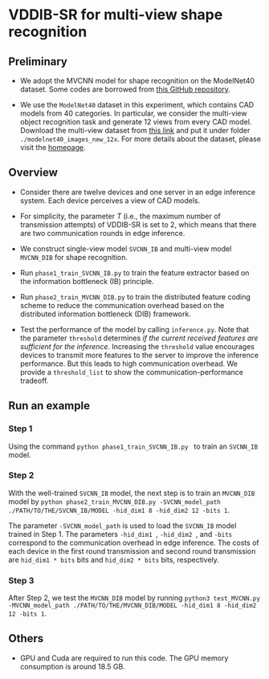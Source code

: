 # VDDIB-SR for multi-view shape recognition

## Preliminary

* We adopt the MVCNN model for shape recognition on the ModelNet40 dataset. Some codes are borrowed from [this GitHub repository](https://github.com/jongchyisu/mvcnn_pytorch).

* We use the `ModelNet40` dataset in this experiment, which contains CAD models from 40 categories. In particular, we consider the multi-view object recognition task and generate 12 views from every CAD model. Download the multi-view dataset from [this link](http://supermoe.cs.umass.edu/shape_recog/shaded_images.tar.gz) and put it under folder `./modelnet40_images_new_12x`. For more details about the dataset, please visit the [homepage](https://modelnet.cs.princeton.edu/).


## Overview

* Consider there are twelve devices and one server in an edge inference system. Each device perceives a view of CAD models.

* For simplicity, the parameter $T$ (i.e., the maximum number of transmission attempts) of VDDIB-SR is set to 2, which means that there are two communication rounds in edge inference.

* We construct single-view model `SVCNN_IB` and multi-view model `MVCNN_DIB` for shape recognition.

* Run `phase1_train_SVCNN_IB.py` to train the feature extractor based on the information bottleneck (IB) principle.

* Run `phase2_train_MVCNN_DIB.py` to train the distributed feature coding scheme to reduce the communication overhead based on the distributed information bottleneck (DIB) framework.

* Test the performance of the model by calling `inference.py`. Note that the parameter `threshold` determines *if the current received features are sufficient for the inference*. Increasing the `threshold` value encourages devices to transmit more features to the server to improve the inference performance. But this leads to high communication overhead. We provide a `threshold_list` to show the communication-performance tradeoff.

## Run an example

### Step 1

Using the command `python phase1_train_SVCNN_IB.py ` to train an `SVCNN_IB` model.

### Step 2

With the well-trained `SVCNN_IB` model, the next step is to train an `MVCNN_DIB` model by `python phase2_train_MVCNN_DIB.py -SVCNN_model_path ./PATH/TO/THE/SVCNN_IB/MODEL -hid_dim1 8 -hid_dim2 12 -bits 1`.

The parameter `-SVCNN_model_path` is used to load the `SVCNN_IB` model trained in Step 1. The parameters `-hid_dim1 `, `-hid_dim2 `, and `-bits` correspond to the communication overhead in edge inference. The costs of each device in the first round transmission and second round transmission are `hid_dim1 * bits` bits and `hid_dim2 * bits` bits, respectively.

### Step 3

After Step 2, we test the `MVCNN_DIB` model by running `python3 test_MVCNN.py -MVCNN_model_path ./PATH/TO/THE/MVCNN_DIB/MODEL -hid_dim1 8 -hid_dim2 12 -bits 1`.



## Others

* GPU and Cuda are required to run this code. The GPU memory consumption is around 18.5 GB.
